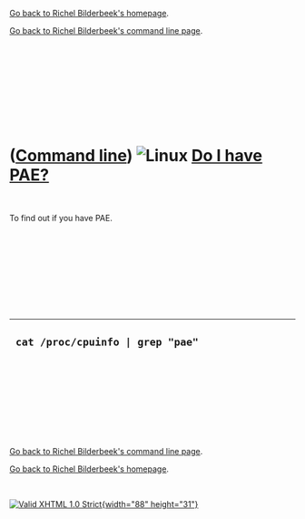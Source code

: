 [Go back to Richel Bilderbeek's homepage](index.htm).

[Go back to Richel Bilderbeek's command line page](Cl.htm).

 

 

 

 

 

([Command line](Cl.htm)) ![Linux](PicLinux.png) [Do I have PAE?](ClHasPae.htm)
==============================================================================

 

To find out if you have PAE.

 

 

 

 

 

  -----------------------------------
  ` cat /proc/cpuinfo | grep "pae"`
  -----------------------------------

 

 

 

 

 

[Go back to Richel Bilderbeek's command line page](Cl.htm).

[Go back to Richel Bilderbeek's homepage](index.htm).

 

[![Valid XHTML 1.0 Strict](valid-xhtml10.png){width="88"
height="31"}](http://validator.w3.org/check?uri=referer)
